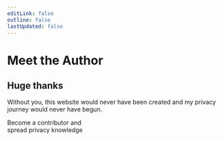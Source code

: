 ```yaml
---
editLink: false
outline: false
lastUpdated: false
---
```


# Meet the Author

<VPTeamMembers :members="contributors" size="small"/>

## Huge thanks

Without you, this website would never have been created and my privacy journey would never have begun.

<div class="flex justify-center flex-col gap-2 items-center">
    <div class="flex justify-center items-center w-14 h-14 sm:w-16 sm:h-16 rounded-lg bg-blue-100 dark:bg-blue-400/30 overflow-hidden mask mask-hexagon mb-2 text-blue-500">
        <span class="icon-[hugeicons--share-knowledge] w-9 h-9"></span>
    </div>
    <span class="text-center"><a :href="meta.repo">Become a contributor and <br>spread privacy knowledge</a></span>
</div>

<Credits />

<script setup>
import { VPTeamMembers } from 'vitepress/theme'
import { contributors } from './.vitepress/contributors'
import { meta } from './.vitepress/constants'
import Credits from './.vitepress/theme/components/Contributors.vue'
</script>